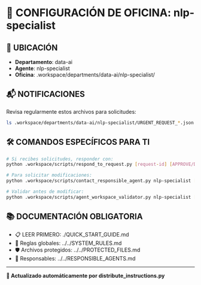 # 🤖 CONFIGURACIÓN DE OFICINA: nlp-specialist

## 📍 UBICACIÓN
- **Departamento**: data-ai
- **Agente**: nlp-specialist
- **Oficina**: .workspace/departments/data-ai/nlp-specialist/

## 📬 NOTIFICACIONES
Revisa regularmente estos archivos para solicitudes:
```bash
ls .workspace/departments/data-ai/nlp-specialist/URGENT_REQUEST_*.json
```

## 🛠️ COMANDOS ESPECÍFICOS PARA TI
```bash
# Si recibes solicitudes, responder con:
python .workspace/scripts/respond_to_request.py [request-id] [APPROVE/DENY] "[motivo]"

# Para solicitar modificaciones:
python .workspace/scripts/contact_responsible_agent.py nlp-specialist [archivo] "[motivo]"

# Validar antes de modificar:
python .workspace/scripts/agent_workspace_validator.py nlp-specialist [archivo]
```

## 📚 DOCUMENTACIÓN OBLIGATORIA
- 📋 LEER PRIMERO: ./QUICK_START_GUIDE.md
- 📖 Reglas globales: ../../SYSTEM_RULES.md
- 🛡️ Archivos protegidos: ../../PROTECTED_FILES.md
- 👥 Responsables: ../../RESPONSIBLE_AGENTS.md

---
**🔄 Actualizado automáticamente por distribute_instructions.py**
